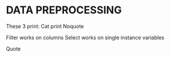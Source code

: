 # DATA PREPROCESSING

These 3 print:
Cat
print
Noquote

Filter works on columns
Select works on single instance variables

Quote
